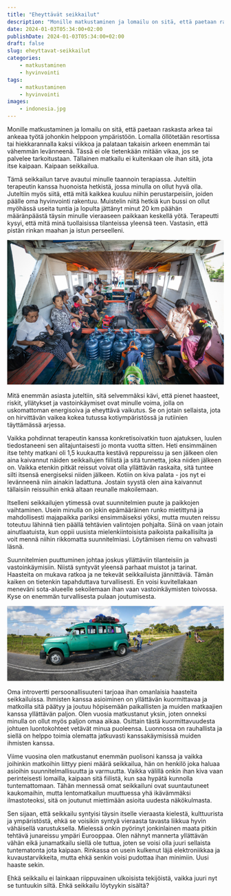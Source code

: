 ```yaml
---
title: "Eheyttävät seikkailut"
description: "Monille matkustaminen ja lomailu on sitä, että paetaan raskasta arkea tai ankeaa työtä johonkin helppoon ympäristöön. Tällainen matkailu ei kuitenkaan ole ihan sitä, jota itse kaipaan. Kaipaan seikkailua."
date: 2024-01-03T05:34:00+02:00
publishDate: 2024-01-03T05:34:00+02:00
draft: false
slug: eheyttavat-seikkailut
categories:
    - matkustaminen
    - hyvinvointi
tags:
    - matkustaminen
    - hyvinvointi
images:
    - indonesia.jpg
---
```


Monille matkustaminen ja lomailu on sitä, että paetaan raskasta arkea tai ankeaa työtä johonkin helppoon ympäristöön. Lomalla öllötetään resortissa tai hiekkarannalla kaksi viikkoa ja palataan takaisin arkeen enemmän tai vähemmän levänneenä. Tässä ei ole tietenkään mitään vikaa, jos se palvelee tarkoitustaan. Tällainen matkailu ei kuitenkaan ole ihan sitä, jota itse kaipaan. Kaipaan seikkailua.

<!--more-->

Tämä seikkailun tarve avautui minulle taannoin terapiassa. Juteltiin terapeutin kanssa huonoista hetkistä, jossa minulla on ollut hyvä olla. Juteltiin myös siitä, että mitä kaikkea kuuluu niihin perustarpeisiin, joiden päälle oma hyvinvointi rakentuu. Muistelin niitä hetkiä kun bussi on ollut myöhässä useita tuntia ja lopulta jättänyt minut 20 km päähän määränpäästä täysin minulle vieraaseen paikkaan keskellä yötä. Terapeutti kysyi, että mitä minä tuollaisissa tilanteissa yleensä teen. Vastasin, että pistän rinkan maahan ja istun perseelleni.

![Punainen, kulahtanut vene, jonka kyydissä on indonesialaisia ihmisiä. Veen maalipinta on kulahtanut ja sen lattialla on vesipulloja, leluja ja muita matkustajien tavaroita.](indonesia.jpg "Indonesiassa saarten välillä liikkuminen voi tapahtua puisella, elämää nähneellä veneellä. Veneillä liikutellaan paitsi ihmisiä niin myös heidän tavaroitaan. Matkalla aikaa tapetaan muun muassa korttia pelaamalla.")

Mitä enemmän asiasta juteltiin, sitä selvemmäksi kävi, että pienet haasteet, riskit, yllätykset ja vastoinkäymiset ovat minulle voima, jolla on uskomattoman energisoiva ja eheyttävä vaikutus. Se on jotain sellaista, jota on hirvittävän vaikea kokea tutussa kotiympäristössä ja rutiinien täyttämässä arjessa.

Vaikka pohdinnat terapeutin kanssa konkretisoivatkin tuon ajatuksen, luulen tiedostaneeni sen alitajuntaisesti jo monta vuotta sitten. Heti ensimmäinen itse tehty matkani oli 1,5 kuukautta kestävä reppureissu ja sen jälkeen olen aina kaivannut näiden seikkailujen fiilistä ja sitä tunnetta, joka niiden jälkeen on. Vaikka etenkin pitkät reissut voivat olla yllättävän raskaita, sitä tuntee silti itsensä energiseksi niiden jälkeen. Kotiin on kiva palata - jos nyt ei levänneenä niin ainakin ladattuna. Jostain syystä olen aina kaivannut tällaisiin reissuihin enkä altaan reunalle makoilemaan.

Itselleni seikkailujen ytimessä ovat suunnitelmien puute ja paikkojen vaihtaminen. Usein minulla on jokin epämääräinen runko mietittynä ja mahdollisesti majapaikka pariksi ensimmäiseksi yöksi, mutta muuten reissu toteutuu lähinnä tien päällä tehtävien valintojen pohjalta. Siinä on vaan jotain ainutlaatuista, kun oppii uusista mielenkiintoisista paikoista paikallisilta ja voit mennä niihin rikkomatta suunnitelmiasi. Löytämisen riemu on vahvasti läsnä.

Suunnitelmien puuttuminen johtaa joskus yllättäviin tilanteisiin ja vastoinkäymisiin. Niistä syntyvät yleensä parhaat muistot ja tarinat. Haasteita on mukava ratkoa ja ne tekevät seikkailuista jännittäviä. Tämän kaiken on tietenkin tapahduttava turvallisesti. En voisi kuvitellakaan meneväni sota-alueelle sekoilemaan ihan vaan vastoinkäymisten toivossa. Kyse on enemmän turvallisesta pulaan joutumisesta.

![Vihreä vanha pakettiauton ja linja-auton yhdistelmä, jonka katolle matkatavarat on köytetty. Matkustajat istuvat tien laidassa odottamassa. Kuljettaja korjaa autoa.](kuuba.jpg "Kuubassa matkan teko loppui lyhyeen, kun alla ollut ikäloppu auto hajosi keskellä maaseutua. Ei auttanut kuin istua alas ja odottaa rauhassa, että kuljettaja saa menopelin liikkeelle. Lopulta hän siinä onnistuikin.")

Oma introvertti persoonallisuuteni tarjoaa ihan omanlaisia haasteita seikkailuissa. Ihmisten kanssa asioiminen on yllättävän kuormittavaa ja matkoilla sitä päätyy ja joutuu höpisemään paikallisten ja muiden matkaajien kanssa yllättävän paljon. Olen vuosia matkustanut yksin, joten onneksi minulla on ollut myös paljon omaa aikaa. Osittain tästä kuormittavuudesta johtuen luontokohteet vetävät minua puoleensa. Luonnossa on rauhallista ja siellä on helppo toimia olematta jatkuvasti kanssakäymisissä muiden ihmisten kanssa.

Viime vuosina olen matkustanut enemmän puolisoni kanssa ja vaikka joihinkin matkoihin liittyy pieni määrä seikkailua, hän on henkilö joka haluaa asioihin suunnitelmallisuutta ja varmuutta. Vaikka välillä onkin ihan kiva vaan perinteisesti lomailla, kaipaan sitä fiilistä, kun saa hypätä kunnolla tuntemattomaan. Tähän mennessä omat seikkailuni ovat suuntautuneet kaukomaihin, mutta lentomatkailun muuttuessa yhä ikävämmäksi ilmastoteoksi, sitä on joutunut miettimään asioita uudesta näkökulmasta.

Sen sijaan, että seikkailu syntyisi täysin itselle vieraasta kielestä, kulttuurista ja ympäristöstä, ehkä se voisikin syntyä vieraasta tavasta liikkua hyvin vähäisellä varustuksella. Mielessä onkin pyörinyt jonkinlainen maata pitkin tehtävä junareissu ympäri Eurooppaa. Olen nähnyt mannerta yllättävän vähän eikä junamatkailu siellä ole tuttua, joten se voisi olla juuri sellaista tuntematonta jota kaipaan. Rinkassa on usein kulkenut läjä elektroniikkaa ja kuvaustarvikkeita, mutta ehkä senkin voisi pudottaa ihan minimiin. Uusi haaste sekin.

Ehkä seikkailu ei lainkaan riippuvainen ulkoisista tekijöistä, vaikka juuri nyt se tuntuukin siltä. Ehkä seikkailu löytyykin sisältä?
